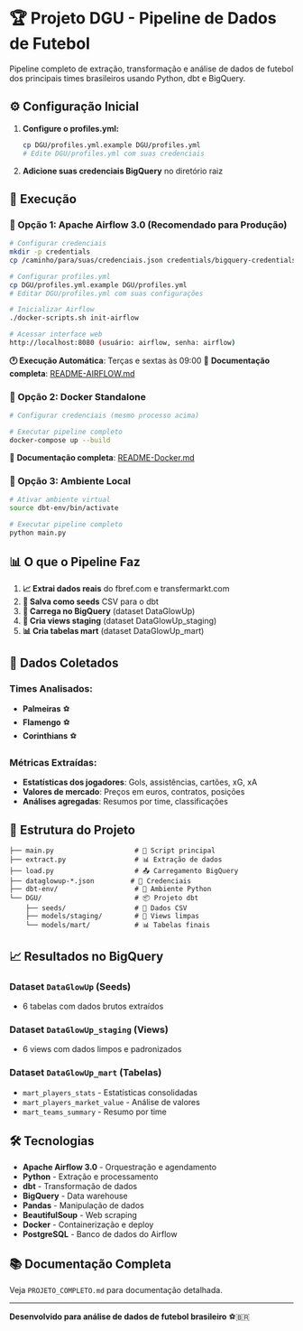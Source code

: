 # 🏆 Projeto DGU - Pipeline de Dados de Futebol

Pipeline completo de extração, transformação e análise de dados de futebol dos principais times brasileiros usando Python, dbt e BigQuery.

## ⚙️ Configuração Inicial

1. **Configure o profiles.yml:**
   ```bash
   cp DGU/profiles.yml.example DGU/profiles.yml
   # Edite DGU/profiles.yml com suas credenciais
   ```

2. **Adicione suas credenciais BigQuery** no diretório raiz

## 🚀 Execução

### 🤖 Opção 1: Apache Airflow 3.0 (Recomendado para Produção)

```bash
# Configurar credenciais
mkdir -p credentials
cp /caminho/para/suas/credenciais.json credentials/bigquery-credentials.json

# Configurar profiles.yml
cp DGU/profiles.yml.example DGU/profiles.yml
# Editar DGU/profiles.yml com suas configurações

# Inicializar Airflow
./docker-scripts.sh init-airflow

# Acessar interface web
http://localhost:8080 (usuário: airflow, senha: airflow)
```

**🕐 Execução Automática**: Terças e sextas às 09:00
📖 **Documentação completa**: [README-AIRFLOW.md](README-AIRFLOW.md)

### 🐳 Opção 2: Docker Standalone

```bash
# Configurar credenciais (mesmo processo acima)

# Executar pipeline completo
docker-compose up --build
```

📖 **Documentação completa**: [README-Docker.md](README-Docker.md)

### 🐍 Opção 3: Ambiente Local

```bash
# Ativar ambiente virtual
source dbt-env/bin/activate

# Executar pipeline completo
python main.py
```

## 📊 O que o Pipeline Faz

1. **📈 Extrai dados reais** do fbref.com e transfermarkt.com
2. **💾 Salva como seeds** CSV para o dbt
3. **🌱 Carrega no BigQuery** (dataset DataGlowUp)
4. **🔄 Cria views staging** (dataset DataGlowUp_staging)
5. **📊 Cria tabelas mart** (dataset DataGlowUp_mart)

## 🎯 Dados Coletados

### Times Analisados:
- **Palmeiras** ⚽
- **Flamengo** ⚽  
- **Corinthians** ⚽

### Métricas Extraídas:
- **Estatísticas dos jogadores**: Gols, assistências, cartões, xG, xA
- **Valores de mercado**: Preços em euros, contratos, posições
- **Análises agregadas**: Resumos por time, classificações

## 📁 Estrutura do Projeto

```
├── main.py                    # 🚀 Script principal
├── extract.py                 # 📊 Extração de dados
├── load.py                    # 📤 Carregamento BigQuery
├── dataglowup-*.json         # 🔑 Credenciais
├── dbt-env/                   # 🐍 Ambiente Python
└── DGU/                       # 📦 Projeto dbt
    ├── seeds/                 # 📄 Dados CSV
    ├── models/staging/        # 🔄 Views limpas
    └── models/mart/           # 📊 Tabelas finais
```

## 📈 Resultados no BigQuery

### Dataset `DataGlowUp` (Seeds)
- 6 tabelas com dados brutos extraídos

### Dataset `DataGlowUp_staging` (Views)  
- 6 views com dados limpos e padronizados

### Dataset `DataGlowUp_mart` (Tabelas)
- `mart_players_stats` - Estatísticas consolidadas
- `mart_players_market_value` - Análise de valores
- `mart_teams_summary` - Resumo por time

## 🛠️ Tecnologias

- **Apache Airflow 3.0** - Orquestração e agendamento
- **Python** - Extração e processamento
- **dbt** - Transformação de dados
- **BigQuery** - Data warehouse
- **Pandas** - Manipulação de dados
- **BeautifulSoup** - Web scraping
- **Docker** - Containerização e deploy
- **PostgreSQL** - Banco de dados do Airflow

## 📚 Documentação Completa

Veja `PROJETO_COMPLETO.md` para documentação detalhada.

---

**Desenvolvido para análise de dados de futebol brasileiro** ⚽🇧🇷
